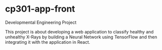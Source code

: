# cp301-app-front
Developmental Engineering Project

This project is about developing a web application to classify healthy and unhealthy X-Rays by building a Neural Network using TensorFlow and then integrating it with the application in React.
